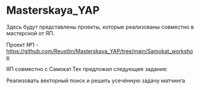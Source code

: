 # Masterskaya_YAP
Здесь будут представлены проекты, которые реализованы совместно в мастерской от ЯП.

Проект №1 - https://github.com/Reustlin/Masterskaya_YAP/tree/main/Samokat_workshop

ЯП совместно с Самокат.Тех предложил следующее задание:

Реализовать векторный поиск и решить усечённую задачу матчинга
